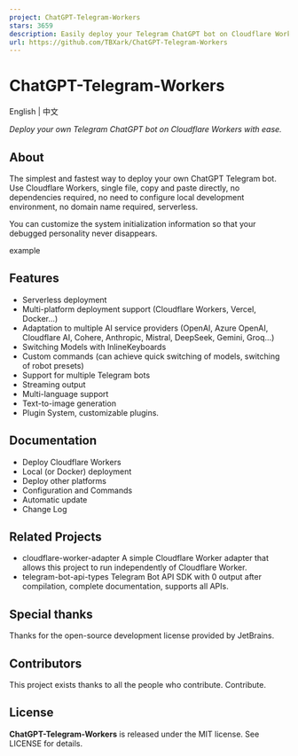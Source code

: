```yaml
---
project: ChatGPT-Telegram-Workers
stars: 3659
description: Easily deploy your Telegram ChatGPT bot on Cloudflare Workers (or Vercel, Docker...).
url: https://github.com/TBXark/ChatGPT-Telegram-Workers
---
```


ChatGPT-Telegram-Workers
========================

  
English | 中文

_Deploy your own Telegram ChatGPT bot on Cloudflare Workers with ease._

About
-----

The simplest and fastest way to deploy your own ChatGPT Telegram bot. Use Cloudflare Workers, single file, copy and paste directly, no dependencies required, no need to configure local development environment, no domain name required, serverless.

You can customize the system initialization information so that your debugged personality never disappears.

example

Features
--------

-   Serverless deployment
-   Multi-platform deployment support (Cloudflare Workers, Vercel, Docker...)
-   Adaptation to multiple AI service providers (OpenAI, Azure OpenAI, Cloudflare AI, Cohere, Anthropic, Mistral, DeepSeek, Gemini, Groq...)
-   Switching Models with InlineKeyboards
-   Custom commands (can achieve quick switching of models, switching of robot presets)
-   Support for multiple Telegram bots
-   Streaming output
-   Multi-language support
-   Text-to-image generation
-   Plugin System, customizable plugins.

Documentation
-------------

-   Deploy Cloudflare Workers
-   Local (or Docker) deployment
-   Deploy other platforms
-   Configuration and Commands
-   Automatic update
-   Change Log

Related Projects
----------------

-   cloudflare-worker-adapter A simple Cloudflare Worker adapter that allows this project to run independently of Cloudflare Worker.
-   telegram-bot-api-types Telegram Bot API SDK with 0 output after compilation, complete documentation, supports all APIs.

Special thanks
--------------

Thanks for the open-source development license provided by JetBrains.

Contributors
------------

This project exists thanks to all the people who contribute. Contribute.

License
-------

**ChatGPT-Telegram-Workers** is released under the MIT license. See LICENSE for details.
